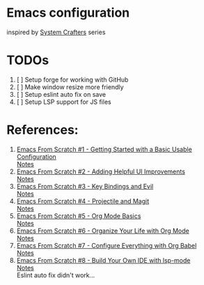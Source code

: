 # Emacs configuration

inspired by [System Crafters](https://odysee.com/@SystemCrafters) series

# TODOs

1. [ ] Setup forge for working with GitHub
1. [ ] Make window resize more friendly
1. [ ] Setup eslint auto fix on save
1. [ ] Setup LSP support for JS files

# References:

1. [Emacs From Scratch #1 - Getting Started with a Basic Usable Configuration](https://odysee.com/@SystemCrafters/emacs-from-scratch-1-getting-started)  
[Notes](https://systemcrafters.net/emacs-from-scratch/getting-started/)
1. [Emacs From Scratch #2 - Adding Helpful UI Improvements](https://odysee.com/@SystemCrafters/emacs-from-scratch-2-adding-helpful-ui)  
[Notes](https://systemcrafters.net/emacs-from-scratch/helpful-ui-improvements/)
1. [Emacs From Scratch #3 - Key Bindings and Evil](https://odysee.com/@SystemCrafters/emacs-from-scratch-2-adding-helpful-ui)  
[Notes](https://systemcrafters.net/emacs-from-scratch/key-bindings-and-evil/)  
1. [Emacs From Scratch #4 - Projectile and Magit](https://odysee.com/@SystemCrafters/emacs-from-scratch-4-projectile-and)  
[Notes](https://systemcrafters.net/emacs-from-scratch/projectile-and-magit/)  
1. [Emacs From Scratch #5 - Org Mode Basics](https://odysee.com/@SystemCrafters/emacs-from-scratch-5-org-mode-basics)  
[Notes](https://systemcrafters.net/emacs-from-scratch/org-mode-basics/)
1. [Emacs From Scratch #6 - Organize Your Life with Org Mode](https://odysee.com/@SystemCrafters/emacs-from-scratch-6-organize-your-life)  
[Notes](https://systemcrafters.net/emacs-from-scratch/organize-your-life-with-org-mode/)
1. [Emacs From Scratch #7 - Configure Everything with Org Babel](https://odysee.com/@SystemCrafters/emacs-from-scratch-7-configure)  
[Notes](https://systemcrafters.net/emacs-from-scratch/configure-everything-with-org-babel/)
1. [Emacs From Scratch #8 - Build Your Own IDE with lsp-mode](https://odysee.com/@SystemCrafters/emacs-from-scratch-8-build-your-own-ide)  
[Notes](https://systemcrafters.net/emacs-from-scratch/build-your-own-ide-with-lsp-mode/)  
Eslint auto fix didn't work...

